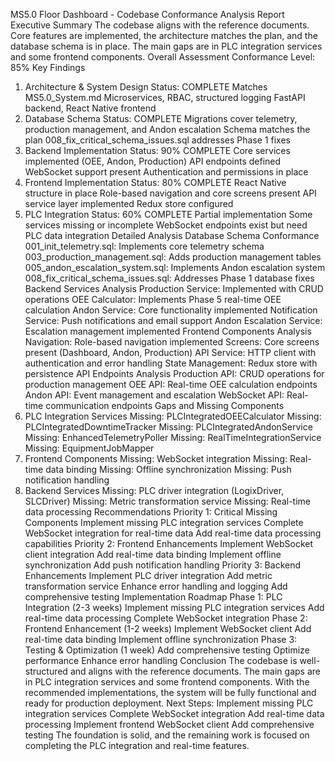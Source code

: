 MS5.0 Floor Dashboard - Codebase Conformance Analysis Report
Executive Summary
The codebase aligns with the reference documents. Core features are implemented, the architecture matches the plan, and the database schema is in place. The main gaps are in PLC integration services and some frontend components.
Overall Assessment
Conformance Level: 85%
Key Findings
1. Architecture & System Design
Status: COMPLETE
Matches MS5.0_System.md
Microservices, RBAC, structured logging
FastAPI backend, React Native frontend
2. Database Schema
Status: COMPLETE
Migrations cover telemetry, production management, and Andon escalation
Schema matches the plan
008_fix_critical_schema_issues.sql addresses Phase 1 fixes
3. Backend Implementation
Status: 90% COMPLETE
Core services implemented (OEE, Andon, Production)
API endpoints defined
WebSocket support present
Authentication and permissions in place
4. Frontend Implementation
Status: 80% COMPLETE
React Native structure in place
Role-based navigation and core screens present
API service layer implemented
Redux store configured
5. PLC Integration
Status: 60% COMPLETE
Partial implementation
Some services missing or incomplete
WebSocket endpoints exist but need PLC data integration
Detailed Analysis
Database Schema Conformance
001_init_telemetry.sql: Implements core telemetry schema
003_production_management.sql: Adds production management tables
005_andon_escalation_system.sql: Implements Andon escalation system
008_fix_critical_schema_issues.sql: Addresses Phase 1 database fixes
Backend Services Analysis
Production Service: Implemented with CRUD operations
OEE Calculator: Implements Phase 5 real-time OEE calculation
Andon Service: Core functionality implemented
Notification Service: Push notifications and email support
Andon Escalation Service: Escalation management implemented
Frontend Components Analysis
Navigation: Role-based navigation implemented
Screens: Core screens present (Dashboard, Andon, Production)
API Service: HTTP client with authentication and error handling
State Management: Redux store with persistence
API Endpoints Analysis
Production API: CRUD operations for production management
OEE API: Real-time OEE calculation endpoints
Andon API: Event management and escalation
WebSocket API: Real-time communication endpoints
Gaps and Missing Components
1. PLC Integration Services
Missing: PLCIntegratedOEECalculator
Missing: PLCIntegratedDowntimeTracker
Missing: PLCIntegratedAndonService
Missing: EnhancedTelemetryPoller
Missing: RealTimeIntegrationService
Missing: EquipmentJobMapper
2. Frontend Components
Missing: WebSocket integration
Missing: Real-time data binding
Missing: Offline synchronization
Missing: Push notification handling
3. Backend Services
Missing: PLC driver integration (LogixDriver, SLCDriver)
Missing: Metric transformation service
Missing: Real-time data processing
Recommendations
Priority 1: Critical Missing Components
Implement missing PLC integration services
Complete WebSocket integration for real-time data
Add real-time data processing capabilities
Priority 2: Frontend Enhancements
Implement WebSocket client integration
Add real-time data binding
Implement offline synchronization
Add push notification handling
Priority 3: Backend Enhancements
Implement PLC driver integration
Add metric transformation service
Enhance error handling and logging
Add comprehensive testing
Implementation Roadmap
Phase 1: PLC Integration (2-3 weeks)
Implement missing PLC integration services
Add real-time data processing
Complete WebSocket integration
Phase 2: Frontend Enhancement (1-2 weeks)
Implement WebSocket client
Add real-time data binding
Implement offline synchronization
Phase 3: Testing & Optimization (1 week)
Add comprehensive testing
Optimize performance
Enhance error handling
Conclusion
The codebase is well-structured and aligns with the reference documents. The main gaps are in PLC integration services and some frontend components. With the recommended implementations, the system will be fully functional and ready for production deployment.
Next Steps:
Implement missing PLC integration services
Complete WebSocket integration
Add real-time data processing
Implement frontend WebSocket client
Add comprehensive testing
The foundation is solid, and the remaining work is focused on completing the PLC integration and real-time features.